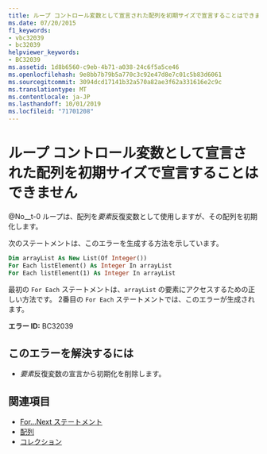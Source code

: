 ```yaml
---
title: ループ コントロール変数として宣言された配列を初期サイズで宣言することはできません
ms.date: 07/20/2015
f1_keywords:
- vbc32039
- bc32039
helpviewer_keywords:
- BC32039
ms.assetid: 1d8b6560-c9eb-4b71-a038-24c6f5a5ce46
ms.openlocfilehash: 9e8bb7b79b5a770c3c92e47d8e7c01c5b83d6061
ms.sourcegitcommit: 3094dcd17141b32a570a82ae3f62a331616e2c9c
ms.translationtype: MT
ms.contentlocale: ja-JP
ms.lasthandoff: 10/01/2019
ms.locfileid: "71701208"
---
```

# <a name="array-declared-as-for-loop-control-variable-cannot-be-declared-with-an-initial-size"></a>ループ コントロール変数として宣言された配列を初期サイズで宣言することはできません
@No__t-0 ループは、配列を*要素*反復変数として使用しますが、その配列を初期化します。  
  
 次のステートメントは、このエラーを生成する方法を示しています。  
  
```vb  
Dim arrayList As New List(Of Integer())  
For Each listElement() As Integer In arrayList  
For Each listElement(1) As Integer In arrayList  
```  
  
 最初の `For Each` ステートメントは、`arrayList` の要素にアクセスするための正しい方法です。 2番目の `For Each` ステートメントでは、このエラーが生成されます。  
  
 **エラー ID:** BC32039  
  
## <a name="to-correct-this-error"></a>このエラーを解決するには  
  
- *要素*反復変数の宣言から初期化を削除します。  
  
## <a name="see-also"></a>関連項目

- [For...Next ステートメント](../../../visual-basic/language-reference/statements/for-next-statement.md)
- [配列](../../../visual-basic/programming-guide/language-features/arrays/index.md)
- [コレクション](../../../standard/collections/index.md)

